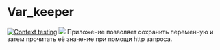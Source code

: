 # Var_keeper
[![Context testing](https://github.com/Muslimhipp/var_keeper/actions/workflows/dump_contexts.yml/badge.svg)](https://github.com/Muslimhipp/var_keeper/actions/workflows/dump_contexts.yml) ![](https://img.shields.io/docker/v/Olenioleni/var_keeper?label=build%20for%20commit&sort=date)
Приложение позволяет сохранить переменную и затем прочитать её значение при помощи http запроса.
